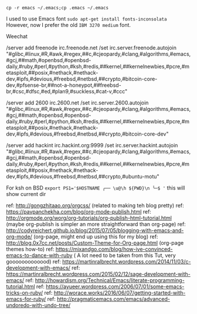 
`cp -r emacs ~/.emacs;cp .emacs ~/.emacs`

I used to use Emacs font
`sudo apt-get install fonts-inconsolata`
However, now I prefer the old `IBM 3270 medium` font.

Weechat

/server add freenode irc.freenode.net
/set irc.server.freenode.autojoin "#glibc,#linux,#R,#awk,#regex,##c,#cjeopardy,#clang,#algorithms,#emacs,#gcj,##math,#openbsd,#openbsd-daily,#ruby,#perl,#python,#ksh,#redis,##kernel,##kernelnewbies,#pcre,#metasploit,##posix,#nethack,#nethack-dev,#ipfs,#devious,#freebsd,#netbsd,##crypto,#bitcoin-core-dev,#pfsense-br,##not-a-honeypot,##freebsd-br,#csc,#dfsc,#ed,#plan9,#suckless,#cat-v,#ccc"

/server add 2600 irc.2600.net
/set irc.server.2600.autojoin "#glibc,#linux,#R,#awk,#regex,##c,#cjeopardy,#clang,#algorithms,#emacs,#gcj,##math,#openbsd,#openbsd-daily,#ruby,#perl,#python,#ksh,#redis,##kernel,##kernelnewbies,#pcre,#metasploit,##posix,#nethack,#nethack-dev,#ipfs,#devious,#freebsd,#netbsd,##crypto,#bitcoin-core-dev"

/server add hackint irc.hackint.org:9999
/set irc.server.hackint.autojoin "#glibc,#linux,#R,#awk,#regex,##c,#cjeopardy,#clang,#algorithms,#emacs,#gcj,##math,#openbsd,#openbsd-daily,#ruby,#perl,#python,#ksh,#redis,##kernel,##kernelnewbies,#pcre,#metasploit,##posix,#nethack,#nethack-dev,#ipfs,#devious,#freebsd,#netbsd,##crypto,#ubuntu-motu"


For ksh on BSD `export PS1='$HOSTNAME ╭── \u@\h ${PWD}\n ╰─$ '` this will show current dir

ref: http://gongzhitaao.org/orgcss/ (related to making teh blog pretty)
ref: https://pavpanchekha.com/blog/org-mode-publish.html
ref: http://orgmode.org/worg/org-tutorials/org-publish-html-tutorial.html (maybe org-publish is simpler an more straightforward than org-page)
ref: http://codyreichert.github.io/blog/2015/07/05/blogging-with-emacs-and-org-mode/ (org-page, might end up using this for my blog)
ref: http://blog.0x7cc.net/posts/Custom-Theme-for-Org-page.html (org-page themes how-to)
ref: https://mixandgo.com/blog/how-ive-convinced-emacs-to-dance-with-ruby ( A lot need to be taken from this Tut, very gooooooooooood)
ref: https://martinralbrecht.wordpress.com/2014/11/03/c-development-with-emacs/
ref: https://martinralbrecht.wordpress.com/2015/02/12/sage-development-with-emacs/ 
ref: http://howardism.org/Technical/Emacs/literate-programming-tutorial.html 
ref: https://ayueer.wordpress.com/2006/07/01/some-emacs-tricks-on-ruby/ 
ref: http://worace.works/2016/06/07/getting-started-with-emacs-for-ruby/
ref: http://pragmaticemacs.com/emacs/advanced-undoredo-with-undo-tree/
